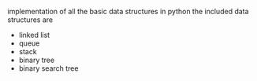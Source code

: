 implementation of all the basic data structures in python 
the included data structures are
- linked list
- queue
- stack
- binary tree
- binary search tree

